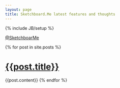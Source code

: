 ```yaml
---
layout: page
title: Sketchboard.Me latest features and thoughts
---
```

{% include JB/setup %}

[@SketchboarMe](http://twitter.com/#!/sketchboardme)

{% for post in site.posts %}
<h1><a href="{{post.url}}">{{post.title}}</a></h1>
{{post.content}}
{% endfor %}


